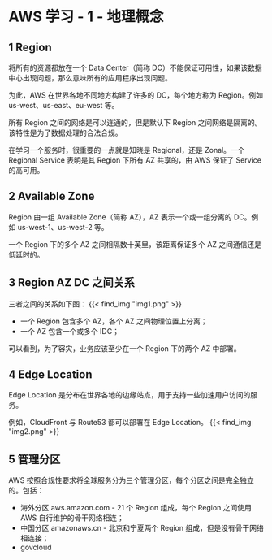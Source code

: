 # AWS 学习 - 1 - 地理概念


## 1 Region

将所有的资源都放在一个 Data Center（简称 DC）不能保证可用性，如果该数据中心出现问题，那么意味所有的应用程序出现问题。

为此，AWS 在世界各地不同地方构建了许多的 DC，每个地方称为 Region。例如 us-west、us-east、eu-west 等。

所有 Region 之间的网络是可以连通的，但是默认下 Region 之间网络是隔离的。该特性是为了数据处理的合法合规。

在学习一个服务时，很重要的一点就是知晓是 Regional，还是 Zonal。一个 Regional Service 表明是其 Region 下所有 AZ 共享的，由 AWS 保证了 Service 的高可用。

## 2 Available Zone

Region 由一组 Available Zone（简称 AZ），AZ 表示一个或一组分离的 DC。例如 us-west-1、us-west-2 等。

一个 Region 下的多个 AZ 之间相隔数十英里，该距离保证多个 AZ 之间通信还是低延时的。

## 3 Region AZ DC 之间关系

三者之间的关系如下图：
{{< find_img "img1.png" >}}

* 一个 Region 包含多个 AZ，各个 AZ 之间物理位置上分离；
* 一个 AZ 包含一个或多个 IDC；

可以看到，为了容灾，业务应该至少在一个 Region 下的两个 AZ 中部署。

## 4 Edge Location

Edge Location 是分布在世界各地的边缘站点，用于支持一些加速用户访问的服务。

例如，CloudFront 与 Route53 都可以部署在 Edge Location。
{{< find_img "img2.png" >}}

## 5 管理分区

AWS 按照合规性要求将全球服务分为三个管理分区，每个分区之间是完全独立的。包括：
* 海外分区 aws.amazon.com - 21 个 Region 组成，每个 Region 之间使用 AWS 自行维护的骨干网络相连；
* 中国分区 amazonaws.cn - 北京和宁夏两个 Region 组成，但是没有骨干网络相连接；
* govcloud


